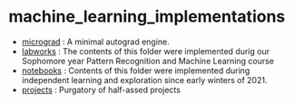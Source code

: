 # machine_learning_implementations

* [micrograd](./micrograd/) : A minimal autograd engine.
* [labworks](labworks) : The contents of this folder were implemented durig our Sophomore year Pattern Recognition and Machine Learning course
* [notebooks](notebooks) : Contents of this folder were implemented during independent learning and exploration since early winters of 2021.
* [projects](projects) : Purgatory of half-assed projects

